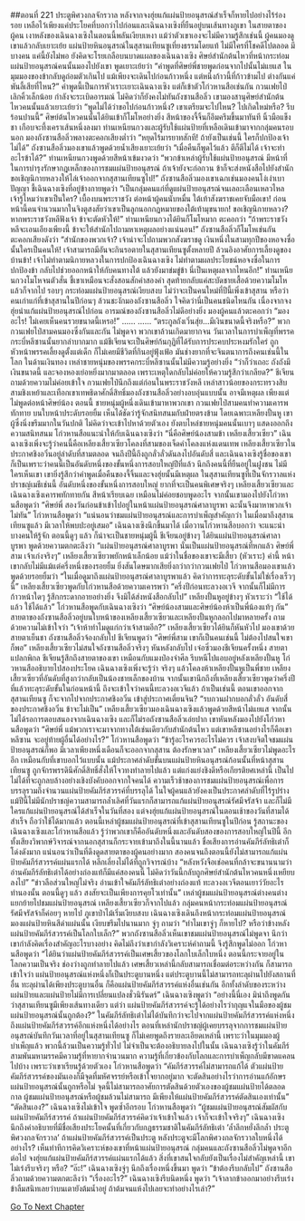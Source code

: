 ##ตอนที่ 221 ประตูพิศวงกลจักรวาล
หลังจากจงฮุ่ยแก้แผ่นป้ายอนุสรณ์สำเร็จก็หายไปอย่างไร้ร่องรอย เหลือไว้เพียงแค่ประโยคที่บอกว่าไปก่อนและเฉินฉางเซิงที่ยืนอยู่บนเส้นทางภูเขา ในสายตาของผู้คน เงาหลังของเฉินฉางเซิงในตอนนี้พลันเงียบเหงา แม้ว่าตัวเขาเองจะไม่มีความรู้สึกเช่นนี้ ผู้คนมองดูเขาแล้วกลับเยาะเย้ย แผ่นป้ายหินอนุสรณ์ในสุสานเทียนซูเที่ยงธรรมโดยแท้ ไม่มีใครที่โชคดีไปตลอด
มีบางคน แค่นี้ยังไม่พอ ยังคิดจะโรยเกลือบนบาดแผลของเฉินฉางเซิง ศิษย์สำนักต้นไหวที่หน้ากระท่อมแผ่นป้ายอนุสรณ์คนนั้นมองไปยังเขา พูดเยาะเย้ยว่า “คำพูดที่ศิษย์พี่ชายพูดก่อนจากไปนั้นไม่แยแส ในมุมมองของข้ากลับดูถ่อมตัวเกินไป แม้เพียงจะเดินไปก่อนก้าวหนึ่ง แต่หนึ่งก้าวนี้ที่ก้าวข้ามไป ต่างกันแค่พันลี้เสียที่ไหน?”
คำพูดนี้เป็นการหัวเราะเยาะเฉินฉางเซิง แต่ก็เข้าตัวโก่วหานสือเช่นกัน กวนเฟยไป๋เลิกคิ้วเล็กน้อย กำลังจะระเบิดอารมณ์ ไม่คิดว่าก็ยังคงไม่ทันถังซานสือลิ่ว เขามองสานุศิษย์สำนักต้นไหวคนนั้นแล้วเยาะเย้ยว่า “พูดไม่ได้ว่าขอไปก่อนก้าวหนึ่ง? เขาเตรียมจะไปไหน? ไปเกิดใหม่หรือ? รีบร้อนปานนี้”
ศิษย์ต้นไหวคนนั้นได้ยินเข้าก็โมโหอย่างยิ่ง สีหน้าของจี้จิ้นก็อึมครึมขึ้นมาทันที นิ้วมือแข็งชา เกือบจะทึ้งเคราเส้นหนึ่งลงมา
ท่านเหนียนกวงและผู้รับใช้แผ่นป้ายที่เหลือเดินเข้ามาจากกลุ่มคนรอบนอก มองถังซานสือลิ่วพลางตะคอกเสียงต่ำว่า “หยุดไร้มารยาทสักที! ถ้ายังเป็นเช่นนี้ ใครก็ปกป้องเจ้าไม่ได้”
ถังซานสือลิ่วมองเขาแล้วพูดด้วยน้ำเสียงเยาะเย้ยว่า “เมื่อคืนก็พูดไว้แล้ว ตีก็ตีไม่ได้ เจ้าจะทำอะไรข้าได้?”
ท่านเหนียนกวงพูดด้วยสีหน้าเข้มงวดว่า “พวกข้าเหล่าผู้รับใช้แผ่นป้ายอนุสรณ์ มีหน้าที่ในการบำรุงรักษากฎเหล็กของการชมแผ่นป้ายอนุสรณ์ ถ้าเจ้ายังจะก่อกวน ข้าก็จะส่งหนังสือไปยังสำนัก ขอเชิญนิกายหลวงให้ไล่เจ้าออกจากสุสานเทียนซูไป!”
ถังซานสือลิ่วมองเขาเฉกเช่นมองคนโง่เง่าเบาปัญญา ชี้เฉินฉางเซิงที่อยู่ข้างกายพูดว่า “เป็นกลุ่มคนแก่ที่ดูแผ่นป้ายอนุสรณ์จนเลอะเลือนเหลวไหล เจ้ารู้ไหมว่าเขาเป็นใคร? เบื้องบนพระราชวัง ต่อหน้าผู้คนนับหมื่น ใต้เท้าสังฆราชเคยจับมือเขา! ก่อนหน้านี้คนจำนวนมากในจิงตูสงสัยว่าเขาเป็นลูกนอกกฎหมายของใต้เท้ามุขนายก! ขอเชิญนิกายหลวง? หากพระราชวังหลีฟังเจ้า ข้าจะตัดหัวให้!”
ท่านเหนียนกวงได้ยินก็โมโหมาก ตะคอกว่า “ถ้าพระราชวังหลีจะเอนเอียงเพียงนี้ ข้าจะให้สำนักไปถามหาเหตุผลอย่างแน่นอน!”
ถังซานสือลิ่วก็โมโหเช่นกัน ตะคอกเสียงดังว่า “สำนักของพวกเจ้า? เจ้าน่าจะไปถามพวกสังฆราชดู เงินหนึ่งในสามทุกปีของหอจงซื่อนั้นใครเป็นคนให้! เจ้าสามารถมีอันจะกินรอตายในสุสานเทียนซูตั้งหลายปี ล้วนอิงอาศัยการเลี้ยงดูของบ้านข้า! เจ้าไม่ทำตามนิกายหลวงในการปกป้องเฉินฉางเซิง ไม่ทำตามผลประโยชน์หอจงซื่อในการปกป้องข้า กลับไปช่วยออกหน้าให้กับคนทางใต้ แล้วยังมาข่มขู่ข้า นี่เป็นเหตุผลจากไหนอีก!”
ท่านเหนียนกวงโมโหจนตัวสั่น ชี้เขาเหมือนจะสั่งสอนสักคำสองคำ สุดท้ายกลับแค่สะบัดชายเสื้อด้วยความโมโห แล้วก็จากไป
รอบๆ กระท่อมแผ่นป้ายอนุสรณ์เงียบสงบ ไม่ว่าจะเป็นคนใหม่ที่ปีนี้เพิ่งเข้าสุสาน หรือว่าคนเก่าแก่ที่เข้าสุสานในปีก่อนๆ ล้วนชะงักมองถังซานสือลิ่ว ใจคิดว่านี่เป็นคนชนิดไหนกัน
เนื่องจากจงฮุ่ยนำแก้แผ่นป้ายอนุสรณ์ไปก่อน อารมณ์ของถังซานสือลิ่วไม่ดีอย่างยิ่ง มองผู้คนแล้วตะคอกว่า “มองอะไร! ไม่เคยเห็นคนรวยขนาดนี้เหรอ!”
......
......
“ตระกูลถังเวิ่นสุ่ย...มีเงินขนาดนี้จริงหรือ?”
พวกกวนเฟยไป๋สามคนมองซึ่งกันและกัน ไม่พูดจา พวกเขาล้วนเกิดมายากจน วันเวลาในการบำเพ็ญที่พรรคกระบี่หลีซานนั้นยากลำบากมาก แม้ชีเจียนจะเป็นศิษย์ก้นกุฏิที่ได้รับการประคบประหงมรักใคร่ ถูกหัวหน้าพรรคเลี้ยงดูตั้งแต่เด็ก ก็ไม่เคยมีชีวิตที่กินอยู่ฟุ้งเฟ้อ มันช่างยากที่จะจินตนาการถึงคนเช่นนี้ในโลก ในด้านเงินทอง เหล่าชายหนุ่มของพรรคกระบี่หลีซานนั้นไม่มีความรู้อย่างยิ่ง
“ว่าก็ว่าเถอะ ถังถังมีเงินขนาดนี้ และจองหองเย่อหยิ่งมากมาตลอด เพราะเหตุใดกลับไม่ค่อยให้ความรู้สึกว่าเกลียด?” ชีเจียนถามด้วยความไม่ค่อยเข้าใจ
กวนเฟยไป๋นึกถึงแต่ก่อนในพระราชวังหลี เหล่าสาวน้อยของกระทรวงสิบสามชิงเหย้าและเทือกเขาเทพธิดาศักดิ์สิทธิ์มองถังซานสือลิ่วอย่างอบอุ่นแบบนั้น อาจมีเหตุผล เพียงแต่ไม่พูดต่อหน้าศิษย์น้อง
ตอนนี้ ชายหนุ่มผู้หนึ่งเดินเข้ามาหาพวกเขา กวนเฟยไป๋สามคนทำความเคารพทักทาย บนใบหน้าประดับรอยยิ้ม เห็นได้ชัดว่ารู้จักสนิทสนมกับฝ่ายตรงข้าม โดยเฉพาะเหลียงปั้นหู เขาผู้ซึ่งนิ่งขรึมมากในวันปกติ ไม่คิดว่าจะเข้าไปหาด้วยตัวเอง ยังตบไหล่ชายหนุ่มคนนั้นเบาๆ แสดงออกถึงความสนิทสนม
โก่วหานสือแนะนำให้กับเฉินฉางเซิงว่า “นี่คือศิษย์น้องสามข้า เหลียงเสี้ยวเซียว”
เฉินฉางเซิงเพิ่งจะรู้ว่าคนนี้คือเหลียงเสี้ยวเซียวโคลงที่สามของเจ็ดคำโคลงแห่งแดนเทพ เหลียงเสี้ยวเซียวในประกาศชิงอวิ๋นอยู่ลำดับที่สามตลอด จนถึงปีนี้ถึงถูกลั่วลั่วดันลงไปอันดับสี่ และเฉินฉางเซิงรู้ชื่อของเขา ก็เป็นเพราะว่าคนนี้เป็นอันดับหนึ่งของขั้นหนึ่งการสอบใหญ่ปีที่แล้ว นึกถึงคนนี้ที่ยืนอยู่ในฝูงชน ไม่มีใครเห็นเขา เขายิ่งรู้สึกว่าคำพูดเมื่อคืนของจี้จิ้นและจงฮุ่ยนั้นมีเหตุผล ในสุสานเทียนซูที่เป็นจักรวาลแห่งปราชญ์เมธีเช่นนี้ อันดับหนึ่งของขั้นหนึ่งการสอบใหญ่ ยากที่จะเป็นคนพิเศษจริงๆ
เหลียงเสี้ยวเซียวและเฉินฉางเซิงเคารพทักทายกัน สีหน้าเรียบเฉย เหมือนไม่ค่อยชอบพูดอะไร
จากนั้นเขามองไปยังโก่วหานสือพูดว่า “ศิษย์พี่ สองวันก่อนข้าเข้าไปอยู่ในหน้าแผ่นป้ายอนุสรณ์ศาลาบูรพา ฉะนั้นจึงมาหาพวกเจ้าไม่ทัน”
โก่วหานสือพูดว่า “แน่นอนว่าชมแผ่นป้ายอนุสรณ์และการบำเพ็ญสำคัญกว่า ในเมื่อมาถึงสุสานเทียนซูแล้ว มีเวลาให้พบปะอยู่เสมอ”
เฉินฉางเซิงนึกขึ้นมาได้ เมื่อวานโก่วหานสือบอกว่า จะแนะนำบางคนให้รู้จัก ตอนนี้ดูๆ แล้ว ก็น่าจะเป็นชายหนุ่มผู้นี้
ชีเจียนอยู่ข้างๆ ได้ยินแผ่นป้ายอนุสรณ์ศาลาบูรพา พูดด้วยความตกตะลึงว่า “แผ่นป้ายอนุสรณ์ศาลาบูรพา นั่นเป็นแผ่นป้ายอนุสรณ์ที่หกแล้ว ศิษย์พี่สาม เจ้าเก่งจริงๆ”
เหลียงเสี้ยวเซียวพยักหน้าเล็กน้อย แม้ว่าในชื่อของเขาจะมีเสี้ยว (หัวเราะ) คำนี้ หน้าเขากลับไม่มีแม้แต่ครึ่งหนึ่งของรอยยิ้ม ยิ่งสันโดษมากเสียยิ่งกว่ากว่ากวนเฟยไป๋
โก่วหานสือมองเขาแล้วพูดด้วยรอยยิ้มว่า “ในเมื่อดูมาถึงแผ่นป้ายอนุสรณ์ศาลาบูรพาแล้ว คิดว่าการทะลุระดับขั้นไม่ใช่เรื่องเร็วๆ นี้”
เหลียงเสี้ยวเซียวพูดกับโก่วหานสือด้วยความเคารพว่า “ครึ่งปีก่อนทะลวงอเวจี จากนั้นก็ไม่มีการก้าวหน้าใดๆ รู้สึกกระดากอายอย่างยิ่ง จึงมิได้ส่งหนังสือกลับไป”
เหลียงปั้นหูอยู่ข้างๆ หัวเราะว่า “ใช้ได้แล้ว ใช้ได้แล้ว”
โก่วหานสือพูดกับเฉินฉางเซิงว่า “ศิษย์น้องสามและศิษย์น้องห้าเป็นพี่น้องแท้ๆ กัน”
สายตาของถังซานสือลิ่วอยู่บนใบหน้าของเหลียงเสี้ยวเซียวและเหลียงปั้นหูกลอกไปมาหลายครั้ง ถามด้วยความไม่เข้าใจว่า “เจ้าห้าทำไมดูแก่กว่าเจ้าสามอีก?”
เหลียงเสี้ยวเซียวได้ยินก็หันหัวไป มองเขาด้วยสายตาเย็นชา
ถังซานสือลิ่วจ้องกลับไป
ชีเจียนพูดว่า “ศิษย์พี่สาม เขาก็เป็นคนเช่นนี้ ไม่ต้องไปสนใจเขาก็พอ”
เหลียงเสี้ยวเซียวไม่สนใจถังซานสือลิ่วจริงๆ หันหลังกลับไป
เจ๋อซิ่วมองชีเจียนครั้งหนึ่ง สายตาแปลกพิกล
ชีเจียนรู้สึกถึงสายตาของเขา เหมือนกับแมงป่องจำศีล รีบหนีไปแอบอยู่หลังเหลียงปั้นหู
โก่วหานสืออธิบายไปสองประโยค เฉินฉางเซิงเพิ่งจะรู้ว่า จริงๆ แล้วโคลงห้าเหลียงปั้นหูเป็นพี่ชาย เหลียงเสี้ยวเซียวที่อันดับที่สูงกว่ากลับเป็นน้องชายเล็กของบ้าน จากนั้นเขานึกถึงที่เหลียงเสี้ยวเซียวพูดว่าครึ่งปีที่แล้วทะลุระดับขั้นในก่อนหน้านี้ ถึงจะเข้าใจว่าคนนี้ทะลวงอเวจีแล้ว ถ้าเป็นเช่นนี้ ตอนเขาออกจากสุสานเทียนซู ก็จะจากไปจากประกาศชิงอวิ๋น เข้าสู่ประกาศเตี่ยนจิน?
“รบกวนฝากบอกลั่วลั่ว อันดับสี่ของประกาศชิงอวิ๋น ข้าจะไม่เป็น”
เหลียงเสี้ยวเซียวมองเฉินฉางเซิงแล้วพูดด้วยสีหน้าไม่แยแส จากนั้นไม่ได้รอการตอบสนองจากเฉินฉางเซิง และก็ไม่รอถังซานสือลิ่วเอ่ยปาก เขาหันหลังมองไปยังโก่วหานสือพูดว่า “ศิษย์พี่ แม้พวกเราจะมาจากทางใต้เช่นเดียวกับสำนักต้นไหว แต่เขาหลีซานอย่างไรก็คือเขาหลีซาน จะอยู่ท้ายผู้อื่นได้อย่างไร?”
โก่วหานสือพูดว่า “ข้ารู้อะไรควรอะไรไม่ควร เจ้าสงบจิตใจชมแผ่นป้ายอนุสรณ์ก็พอ มีเวลาเพียงหนึ่งเดือนก็จะออกจากสุสาน ต้องรักษาเวลา”
เหลียงเสี้ยวเซียวไม่พูดอะไรอีก
เหมือนกับที่เขาบอกไว้แบบนั้น แม้ประกาศลำดับขั้นบนแผ่นป้ายหินอนุสรณ์ก้อนนั้นที่หน้าสุสานเทียนซู ถูกจักรพรรดินีศักดิ์สิทธิ์สั่งให้โจวทงทำลายไปแล้ว แต่แก่งแย่งชิงดีหรือเกียรติยศเหล่านี้ เป็นไปไม่ได้ที่จะถูกลบล้างอย่างเชิงบังคับออกจากใจคนได้ ความเร็วช้าของการชมแผ่นป้ายอนุสรณ์เพื่อการบรรลุรวมถึงจำนวนแผ่นป้ายคัมภีร์สวรรค์ที่บรรลุได้ ในใจผู้คนแล้วยังคงเป็นประกาศลำดับที่ไร้รูปร่าง
แม้ปีนี้ไม่มีนักปราชญ์ความสามารถล้ำเลิศที่วันแรกก็สามารถแก้แผ่นป้ายอนุสรณ์รัศมีจรัสจ้า และก็ไม่มีใครแก้แผ่นป้ายอนุสรณ์ได้สำเร็จในวันที่สอง แต่จงฮุ่ยแก้แผ่นป้ายอนุสรณ์ในตอนเช้าของวันที่สามได้สำเร็จ ถือว่าใช้ได้มากแล้ว ตอนนี้เหล่าผู้ชมแผ่นป้ายอนุสรณ์ที่เข้าสุสานเทียนซูในปีก่อน รู้สถานะของเฉินฉางเซิงและโก่วหานสือแล้ว รู้ว่าพวกเขาก็คืออันดับหนึ่งและอันดับสองของการสอบใหญ่ในปีนี้ อีกทั้งเสียงวิพากษ์วิจารณ์จากนอกสุสานก็กระจายเข้ามาถึงในนี้นานแล้ว ชื่อเสียงการอ่านคัมภีร์ลัทธิเต๋าก็โด่งดังมาก แน่นอนว่าเป็นที่ดึงดูดสายตาของผู้คนอย่างมาก สองคนจนถึงตอนนี้ยังไม่สามารถแก้แผ่นป้ายคัมภีร์สวรรค์แผ่นแรกได้ หลีกเลี่ยงไม่ได้ที่ถูกวิจารณ์บ้าง
“หลังหวังจือเช่อคนที่กล้าจะขนานนามว่าอ่านคัมภีร์ลัทธิเต๋าได้อย่างถ่องแท้ก็มีแค่สองคนนี้ ไม่คิดว่าวันนี้กลับถูกศิษย์สำนักต้นไหวคนหนึ่งเหยียบลงไป”
“ข่าวลือส่วนใหญ่ไม่จริง อ่านเข้าใจคัมภีร์ลัทธิเต๋าอย่างถ่องแท้ ทะลวงอเวจีตอนเยาว์วัยอะไรทำนองนั้น ตอนนี้ดูๆ แล้ว สงสัยจะเป็นเพียงการคุยโวเท่านั้น”
เหล่าผู้ชมแผ่นป้ายอนุสรณ์ต่างคนต่างแยกย้ายไปชมแผ่นป้ายอนุสรณ์ เหลียงเสี้ยวเซียวก็จากไปแล้ว กลุ่มคนหน้ากระท่อมแผ่นป้ายอนุสรณ์รัศมีจรัสจ้าก็ค่อยๆ หายไป ภูเขาป่าไม้เริ่มเงียบสงบ เฉินฉางเซิงเดินถึงหน้ากระท่อมแผ่นป้ายอนุสรณ์ มองแผ่นป้ายหินสีดำแผ่นนั้น เงียบขรึมไปนานมาก จู่ๆ ถามว่า “ทำไมเขาจู่ๆ ก็หายไป? หรือว่าข้างหลังแผ่นป้ายคัมภีร์สวรรค์เป็นโลกใบเล็ก?”
พวกถังซานสือลิ่วเห็นเขาชมแผ่นป้ายอนุสรณ์ไม่พูดจา นึกว่าเขากำลังคิดเรื่องสำคัญอะไรบางอย่าง คิดไม่ถึงว่าเขากำลังวิเคราะห์คำถามนี้ จึงรู้สึกพูดไม่ออก
โก่วหานสือพูดว่า “ได้ยินว่าแผ่นป้ายคัมภีร์สวรรค์เป็นเศษเสี้ยวของโลกใบเล็กใบหนึ่ง ตอนนี้กระจายอยู่ในโลกความเป็นจริง ช่องว่างถูกทำลายไปแล้ว เศษเสี้ยวเหล่านี้กลับสามารถเชื่อมต่อระหว่างกัน ก็สามารถเข้าใจว่า แผ่นป้ายอนุสรณ์แห่งหนึ่งก็เป็นประตูบานหนึ่ง แต่ประตูบานนี้ไม่สามารถทะลุผ่านไปยังสถานที่อื่น ทะลุผ่านได้เพียงประตูบานอื่น ก็คือแผ่นป้ายคัมภีร์สวรรค์แห่งอื่นเช่นกัน อีกทั้งลำดับของระหว่างแผ่นป้ายและแผ่นป้ายไม่มีการเปลี่ยนแปลงชั่วนิรันดร์”
เฉินฉางเซิงพูดว่า “อย่างนี้นี่เอง มิน่าถึงพูดกันว่าสุสานเทียนซูมีเพียงเส้นทางเดียว แต่ว่า แผ่นป้ายคัมภีร์สวรรค์จะรู้ได้อย่างไรว่ากุญแจในมือของผู้ชมแผ่นป้ายอนุสรณ์นั้นถูกต้อง?”
ในคัมภีร์ลัทธิเต๋าไม่ได้บันทึกว่าจะไปจากแผ่นป้ายคัมภีร์สวรรค์แห่งหนึ่งถึงแผ่นป้ายคัมภีร์สวรรค์อีกแห่งหนึ่งได้อย่างไร ตอนที่เหล่านักปราชญ์ผู้เคยบรรลุจากการชมแผ่นป้ายอนุสรณ์บันทึกวันเวลาที่อยู่ในสุสานเทียนซู ก็ไม่เคยพูดถึงรายละเอียดเหล่านี้ เพราะว่าในมุมมองผู้บำเพ็ญแล้ว พวกนี้ล้วนเป็นความรู้ทั่วไป ไม่จำเป็นจะต้องอธิบายลงไปในนั้น
เฉินฉางเซิงรู้ว่าในคัมภีร์สามพันมหามรรคมีความรู้ที่หายากจำนวนมาก ความรู้ที่เกี่ยวข้องกับโลกและการบำเพ็ญกลับมีขาดแคลนไปบ้าง เพราะว่าเขาเรียนรู้ด้วยตัวเอง
โก่วหานสือพูดว่า “คัมภีร์สวรรค์ไม่สามารถแก้ได้ ตัวแผ่นป้ายคัมภีร์สวรรค์ของมันเองก็มีจุดที่มหัศจรรย์หรือเข้าใจยากอยู่มาก จะตัดสินอย่างไรว่าการอ่านแก้อักษรแผ่นป้ายอนุสรณ์นั้นถูกหรือไม่ จุดนี้ไม่สามารถอาศัยการตัดสินด้วยตัวเองของผู้ชมแผ่นป้ายได้ตลอดกาล ผู้ชมแผ่นป้ายอนุสรณ์หรือผู้ชมล้วนไม่สามารถ มีเพียงให้แผ่นป้ายคัมภีร์สวรรค์ตัดสินเองเท่านั้น”
“ตัดสินเอง?” เฉินฉางเซิงไม่เข้าใจ พูดซ้ำอีกรอบ
โก่วหานสือพูดว่า “ผู้ชมแผ่นป้ายอนุสรณ์สัมผัสกับแผ่นป้ายคัมภีร์สวรรค์ ถ้าแผ่นป้ายคัมภีร์สวรรค์คิดว่าเจ้าเข้าใจแล้ว เจ้าก็จะเข้าใจจริงๆ”
เฉินฉางเซิงนึกถึงคำอธิบายที่มีชื่อเสียงประโยคนั้นที่เกี่ยวกับกฎธรรมชาติในคัมภีร์ลัทธิเต๋า ‘ล้ำลึกหยั่งลึกล้ำ ประตูพิศวงกลจักรวาล’
ถ้าแผ่นป้ายคัมภีร์สวรรค์เป็นประตู หลังประตูจะมีโลกพิศวงกลจักรวาลใบหนึ่งได้อย่างไร?
เห็นท่าทีการคิดวิเคราะห์ของเขาที่หน้าแผ่นป้ายอนุสรณ์ กลุ่มคนและถังซานสือลิ่วไม่พูดจาอีกต่อไป
จงฮุ่ยแก้แผ่นป้ายคัมภีร์สวรรค์แผ่นแรกได้แล้ว สิ่งที่เขาสนใจกลับยังเป็นเรื่องไม่สำคัญเหล่านี้ เขาไม่เร่งรีบจริงๆ หรือ?
“อ๊ะ!” เฉินฉางเซิงจู่ๆ นึกถึงเรื่องหนึ่งขึ้นมา พูดว่า “ข้าต้องรีบกลับไป”
ถังซานสือลิ่วถามด้วยความตกตะลึงว่า “เรื่องอะไร?”
เฉินฉางเซิงรีบนิดหนึ่ง พูดว่า “เจ้าลากข้าออกมาอย่างรีบเร่ง ข้าลืมสนิทเลยว่าบนเตายังต้มน้ำอยู่ ถ้าต้มจนแห้งไปเลยจะทำอย่างไรเล่า?”


[Go To Next Chapter]( ./223.md)